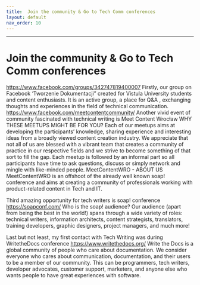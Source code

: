 ```yaml
---
title:  Join the community & Go to Tech Comm conferences
layout: default
nav_order: 10
---
```


---

# Join the community & Go to Tech Comm conferences
https://www.facebook.com/groups/342747819400007
Firstly, our group on Facebook ‘Tworzenie Dokumentacji” created for Vistula University students and content enthusiasts. It is an active group, a place for Q&A , exchanging thoughts and experiences in the field of technical communication. 
https://www.facebook.com/meetcontentcommunity/
Another vivid event of community fascinated with technical writing is Meet Content Wrocław
WHY THESE MEETUPS MIGHT BE FOR YOU? 
Each of our meetups aims at developing the participants’ knowledge, sharing experience and interesting ideas from a broadly viewed content creation industry. 
We appreciate that not all of us are blessed with a vibrant team that creates a community of practice in our respective fields and we strive to become something of that sort to fill the gap.
Each meetup is followed by an informal part so all participants have time to ask questions, discuss or simply network and mingle with like-minded people.
MeetContentWRO - ABOUT US
MeetContentWRO is an offshoot of the already well known soap! conference and aims at creating a community of professionals working with product-related content in Tech and IT.

Third amazing opportunity for tech writers is soap! conference 
https://soapconf.com/
Who is the soap! audience?
Our audience (apart from being the best in the world!) spans through a wide variety of roles: technical writers, information architects, content strategists, translators, training developers, graphic designers, project managers, and much more!

Last but not least, my first contact with Tech Writing was during WritetheDocs conference
https://www.writethedocs.org/
Write the Docs is a global community of people who care about documentation.
We consider everyone who cares about communication, documentation, and their users to be a member of our community. This can be programmers, tech writers, developer advocates, customer support, marketers, and anyone else who wants people to have great experiences with software.


